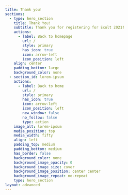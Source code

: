```yaml
---
title: Thank you!
sections:
  - type: hero_section
    title: Thank You!
    subtitle: Thank you for registering for Exult 2021!
    actions:
      - label: Back to homepage
        url: /
        style: primary
        has_icon: true
        icon: arrow-left
        icon_position: left
    align: center
    padding_bottom: large
    background_color: none
  - section_id: lorem-ipsum
    actions:
      - label: Back to home
        url: /
        style: primary
        has_icon: true
        icon: arrow-left
        icon_position: left
        new_window: false
        no_follow: false
        type: action
    image_alt: lorem-ipsum
    media_position: top
    media_width: fifty
    align: left
    padding_top: medium
    padding_bottom: medium
    has_border: false
    background_color: none
    background_image_opacity: 0
    background_image_size: cover
    background_image_position: center center
    background_image_repeat: no-repeat
    type: hero_section
layout: advanced
---
```

